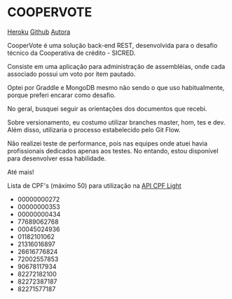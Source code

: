# <h1 align="left">COOPERVOTE</h1>

<p align="left">
	 <a href="http://cooper-vote-app.herokuapp.com/">Heroku</a>
	 <a href="https://github.com/jossanerocha/cooper-vote">Github</a>
	 <a href="https://www.linkedin.com/in/jossane-rocha/">Autora</a>
</p>

<p align="left">CooperVote é uma solução back-end REST, desenvolvida para o desafio técnico da Cooperativa de crédito - SICRED.</p>

<p align="left">Consiste em uma aplicação para administração de assembléias, onde cada associado possui um voto por item pautado.</p>

<p align="left">Optei por Graddle e MongoDB mesmo não sendo o que uso habitualmente, porque preferi encarar como desafio. 
</p>

<p align="left">No geral, busquei seguir as orientações dos documentos que recebi.</p>


<p align="left">Sobre versionamento, eu costumo utilizar branches master, hom, tes e dev. Além disso, utilizaria o processo estabelecido pelo Git Flow.</p>

<p align="left">Não realizei teste de performance, pois nas equipes onde atuei havia profissionais dedicados apenas aos testes. No entando, estou disponível para desenvolver essa habilidade. </p>

<p align="left">Até mais!</p>

<p align="left">Lista de CPF's (máximo 50) para utilização na <a href="https://www.gov.br/conecta/catalogo/apis/cadastro-base-do-cidadao-cbc-cpf/swagger_view">API CPF Light<a/></p>

<ul>
	<li>00000000272</li>
	<li>00000000353</li>
	<li>00000000434</li>
	<li>77689062768</li>
	<li>00045024936</li>
	<li>01182101062</li>
	<li>21316016897</li>
	<li>26616776824</li>
	<li>72002557853</li>
	<li>90678117934</li>
	<li>82272182100</li>
	<li>82272387187</li>
	<li>82271577187</li>
<ul/>

